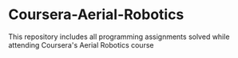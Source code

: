 # Coursera-Aerial-Robotics
This repository includes all programming assignments solved while attending Coursera's Aerial Robotics course
